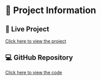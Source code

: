 # 📌 Project Information

## 🔗 Live Project
[Click here to view the project](https://document-summary-assistant-tau.vercel.app/)

## 💻 GitHub Repository
[Click here to view the code](https://github.com/Kushagra-95/document-summary-assistant.git)
